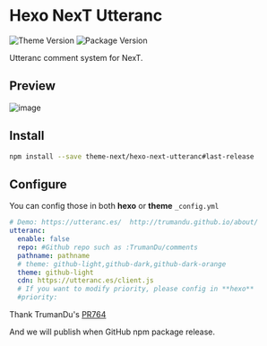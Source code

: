 # Hexo NexT Utteranc

![Theme Version](https://img.shields.io/badge/NexT-v7.3.0+-blue?style=flat-square)
![Package Version](https://img.shields.io/github/package-json/v/theme-next/hexo-next-utteranc?style=flat-square)

Utteranc comment system for NexT.

## Preview

![image](https://user-images.githubusercontent.com/15902347/62426327-ee329780-b715-11e9-813f-ab9e0557cb9b.png)

## Install

```bash
npm install --save theme-next/hexo-next-utteranc#last-release
```

## Configure

You can config those in both **hexo** or **theme** `_config.yml`
```yaml
# Demo: https://utteranc.es/  http://trumandu.github.io/about/
utteranc:
  enable: false
  repo: #Github repo such as :TrumanDu/comments
  pathname: pathname
  # theme: github-light,github-dark,github-dark-orange
  theme: github-light
  cdn: https://utteranc.es/client.js
  # If you want to modify priority, please config in **hexo**
  #priority:
```

Thank TrumanDu's [PR764](https://github.com/theme-next/hexo-theme-next/pull/764)

And we will publish when GitHub npm package release.
